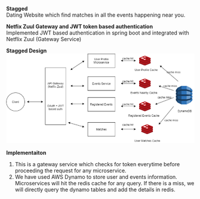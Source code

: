 
**Stagged** <br>
Dating Website which find matches in all the events happening near you.

**Netfix Zuul Gateway and JWT token based authentication** <br>
Implemented JWT based authentication in spring boot and integrated with Netflix Zuul (Gateway Service) 

**Stagged Design** <br>
![](images/stagged.png)

**Implementaiton** <br>

1) This is a gateway service which checks for token everytime before proceeding the request for any microservice.
2) We have used AWS Dynamo to store user and events information. Microservices will hit the redis cache for any query. If there is a miss, we will directly query the dynamo tables and add the details in redis. 


